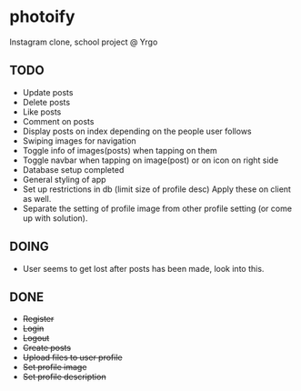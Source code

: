 # photoify
Instagram clone, school project @ Yrgo

## TODO
* Update posts
* Delete posts
* Like posts
* Comment on posts
* Display posts on index depending on the people user follows
* Swiping images for navigation
* Toggle info of images(posts) when tapping on them
* Toggle navbar when tapping on image(post) or on icon on right side
* Database setup completed
* General styling of app
* Set up restrictions in db (limit size of profile desc) Apply these on client as well.
* Separate the setting of profile image from other profile setting (or come up with solution).


## DOING
* User seems to get lost after posts has been made, look into this.

## DONE
* ~~Register~~
* ~~Login~~
* ~~Logout~~
* ~~Create posts~~
* ~~Upload files to user profile~~
* ~~Set profile image~~
* ~~Set profile description~~
